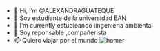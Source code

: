 - 👋 Hi, I’m @ALEXANDRAGUATEQUE
- 👀  Soy estudiante de la universidad EAN 
- 🌱 I’m currently  estudieando iingenieria ambiental 
- 💞️ Soy reponsable ,compañerista 
- 📫  Quiero viajar por el mundo 
![homer](https://user-images.githubusercontent.com/109982460/181271253-0178eb92-b72c-4c20-ab0c-e18d778f8b26.gif)

<!---
ALEXANDRAGUATEQUE/ALEXANDRAGUATEQUE is a ✨ special ✨ repository because its `README.md` (this file) appears on your GitHub profile.
You can click the Preview link to take a look at your changes.
--->
